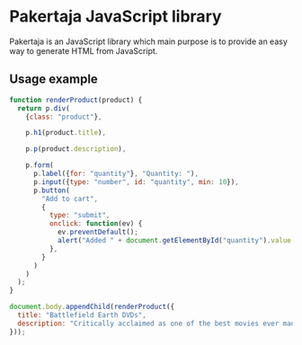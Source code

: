 Pakertaja JavaScript library
============================

Pakertaja is an JavaScript library which main purpose is to provide an easy way
to generate HTML from JavaScript.

Usage example
-------------

```JavaScript
function renderProduct(product) {
  return p.div(
    {class: "product"},

    p.h1(product.title),

    p.p(product.description),

    p.form(
      p.label({for: "quantity"}, "Quantity: "),
      p.input({type: "number", id: "quantity", min: 10}),
      p.button(
        "Add to cart",
        {
          type: "submit",
          onclick: function(ev) {
            ev.preventDefault();
            alert("Added " + document.getElementById("quantity").value + " products into cart.");
          },
        }
      )
    )
  );
}

document.body.appendChild(renderProduct({
  title: "Battlefield Earth DVDs",
  description: "Critically acclaimed as one of the best movies ever made.",
}));
```
